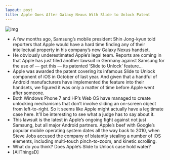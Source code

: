 ```yaml
---
layout: post
title: Apple Goes After Galaxy Nexus With Slide to Unlock Patent
---
```

![img](http://media.idownloadblog.com/wp-content/uploads/2012/01/samsunggalaxynexus-slide.jpg)
* A few months ago, Samsung’s mobile president Shin Jong-kyun told reporters that Apple would have a hard time finding any of their intellectual property in his company’s new Galaxy Nexus handset.
* He obviously underestimated Apple’s legal team. Reports are coming in that Apple has just filed another lawsuit in Germany against Samsung for the use of — get this — its patented ‘Slide to Unlock’ feature…
* Apple was awarded the patent covering its infamous Slide to Unlock component of iOS in October of last year. And given that a handful of Android manufacturers have implemented the feature into their handsets, we figured it was only a matter of time before Apple went after someone.
* Both Windows Phone 7 and HP’s Web OS have managed to create unlocking mechanisms that don’t involve sliding an on-screen object from left-to-right. So it seems like Apple might actually have a legitimate case here. It’ll be interesting to see what a judge has to say about it.
* This lawsuit is the latest in Apple’s ongoing fight against not just Samsung, but all major Android partners. Apple’s beef with Google’s popular mobile operating system dates all the way back to 2010, when Steve Jobs accused the company of blatantly stealing a number of iOS elements, including multi-touch pinch-to-zoom, and kinetic scrolling.
* What do you think? Does Apple’s Slide to Unlock case hold water?
* [AllThingsD]

